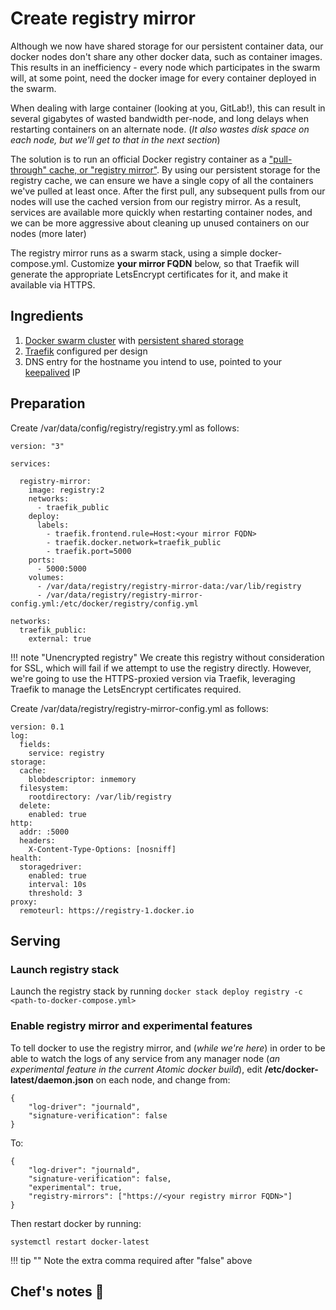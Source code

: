 # Create registry mirror

Although we now have shared storage for our persistent container data, our docker nodes don't share any other docker data, such as container images. This results in an inefficiency - every node which participates in the swarm will, at some point, need the docker image for every container deployed in the swarm.

When dealing with large container (looking at you, GitLab!), this can result in several gigabytes of wasted bandwidth per-node, and long delays when restarting containers on an alternate node. (_It also wastes disk space on each node, but we'll get to that in the next section_)

The solution is to run an official Docker registry container as a ["pull-through" cache, or "registry mirror"](https://docs.docker.com/registry/recipes/mirror/). By using our persistent storage for the registry cache, we can ensure we have a single copy of all the containers we've pulled at least once. After the first pull, any subsequent pulls from our nodes will use the cached version from our registry mirror. As a result, services are available more quickly when restarting container nodes, and we can be more aggressive about cleaning up unused containers on our nodes (more later)

The registry mirror runs as a swarm stack, using a simple docker-compose.yml. Customize __your mirror FQDN__ below, so that Traefik will generate the appropriate LetsEncrypt certificates for it, and make it available via HTTPS.

## Ingredients

1. [Docker swarm cluster](/ha-docker-swarm/design/) with [persistent shared storage](/ha-docker-swarm/shared-storage-ceph.md)
2. [Traefik](/ha-docker-swarm/traefik) configured per design
3. DNS entry for the hostname you intend to use, pointed to your [keepalived](ha-docker-swarm/keepalived/) IP


## Preparation

Create /var/data/config/registry/registry.yml as follows:

```
version: "3"

services:

  registry-mirror:
    image: registry:2
    networks:
      - traefik_public
    deploy:
      labels:
        - traefik.frontend.rule=Host:<your mirror FQDN>
        - traefik.docker.network=traefik_public
        - traefik.port=5000
    ports:
      - 5000:5000
    volumes:
      - /var/data/registry/registry-mirror-data:/var/lib/registry
      - /var/data/registry/registry-mirror-config.yml:/etc/docker/registry/config.yml

networks:
  traefik_public:
    external: true
```

!!! note "Unencrypted registry"
    We create this registry without consideration for SSL, which will fail if we attempt to use the registry directly. However, we're going to use the HTTPS-proxied version via Traefik, leveraging Traefik to manage the LetsEncrypt certificates required.


Create /var/data/registry/registry-mirror-config.yml as follows:
```
version: 0.1
log:
  fields:
    service: registry
storage:
  cache:
    blobdescriptor: inmemory
  filesystem:
    rootdirectory: /var/lib/registry
  delete:
    enabled: true
http:
  addr: :5000
  headers:
    X-Content-Type-Options: [nosniff]
health:
  storagedriver:
    enabled: true
    interval: 10s
    threshold: 3
proxy:
  remoteurl: https://registry-1.docker.io
```

## Serving

### Launch registry stack

Launch the registry stack by running ```docker stack deploy registry -c <path-to-docker-compose.yml>```

### Enable registry mirror and experimental features

To tell docker to use the registry mirror, and (_while we're here_) in order to be able to watch the logs of any service from any manager node (_an experimental feature in the current Atomic docker build_), edit **/etc/docker-latest/daemon.json** on each node, and change from:

```
{
    "log-driver": "journald",
    "signature-verification": false
}
```

To:

```
{
    "log-driver": "journald",
    "signature-verification": false,
    "experimental": true,
    "registry-mirrors": ["https://<your registry mirror FQDN>"]
}
```

Then restart docker by running:
````
systemctl restart docker-latest
````

!!! tip ""
    Note the extra comma required after "false" above

## Chef's notes 📓